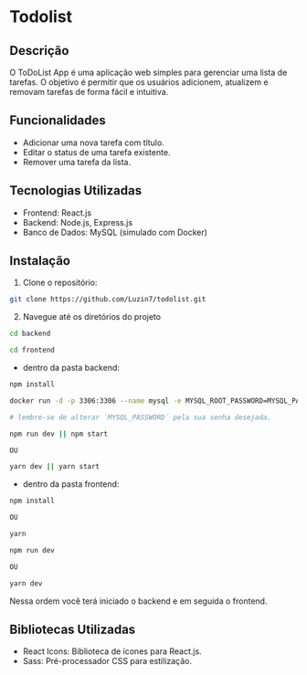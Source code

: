 # Todolist

## Descrição
O ToDoList App é uma aplicação web simples para gerenciar uma lista de tarefas. O objetivo é permitir que os usuários adicionem, atualizem e removam tarefas de forma fácil e intuitiva.

## Funcionalidades
- Adicionar uma nova tarefa com título.
- Editar o status de uma tarefa existente.
- Remover uma tarefa da lista.

## Tecnologias Utilizadas
- Frontend: React.js
- Backend: Node.js, Express.js
- Banco de Dados: MySQL (simulado com Docker)


## Instalação
1. Clone o repositório:

```bash
git clone https://github.com/Luzin7/todolist.git
```

2. Navegue até os diretórios do projeto
```bash
cd backend
```
```bash
cd frontend
```

- dentro da pasta backend:
```bash
npm install
```
```bash
docker run -d -p 3306:3306 --name mysql -e MYSQL_ROOT_PASSWORD=MYSQL_PASSWORD

# lembre-se de alterar `MYSQL_PASSWORD´ pela sua senha desejada.
```
```bash
npm run dev || npm start

OU

yarn dev || yarn start
```

- dentro da pasta frontend:
```bash
npm install

OU

yarn
```
```bash
npm run dev

OU

yarn dev
```

Nessa ordem você terá iniciado o backend e em seguida o frontend.

## Bibliotecas Utilizadas

- React Icons: Biblioteca de ícones para React.js.
- Sass: Pré-processador CSS para estilização.